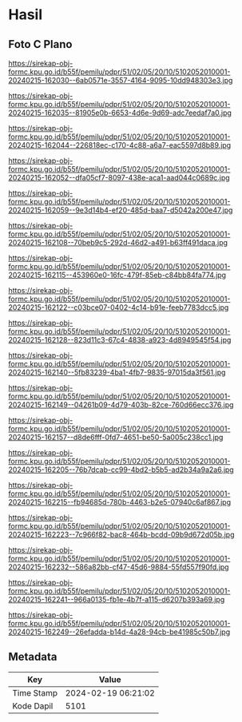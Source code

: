 # Hasil

## Foto C Plano

https://sirekap-obj-formc.kpu.go.id/b55f/pemilu/pdpr/51/02/05/20/10/5102052010001-20240215-162030--6ab0571e-3557-4164-9095-10dd948303e3.jpg

https://sirekap-obj-formc.kpu.go.id/b55f/pemilu/pdpr/51/02/05/20/10/5102052010001-20240215-162035--81905e0b-6653-4d6e-9d69-adc7eedaf7a0.jpg

https://sirekap-obj-formc.kpu.go.id/b55f/pemilu/pdpr/51/02/05/20/10/5102052010001-20240215-162044--226818ec-c170-4c88-a6a7-eac5597d8b89.jpg

https://sirekap-obj-formc.kpu.go.id/b55f/pemilu/pdpr/51/02/05/20/10/5102052010001-20240215-162052--dfa05cf7-8097-438e-aca1-aad044c0689c.jpg

https://sirekap-obj-formc.kpu.go.id/b55f/pemilu/pdpr/51/02/05/20/10/5102052010001-20240215-162059--9e3d14b4-ef20-485d-baa7-d5042a200e47.jpg

https://sirekap-obj-formc.kpu.go.id/b55f/pemilu/pdpr/51/02/05/20/10/5102052010001-20240215-162108--70beb9c5-292d-46d2-a491-b63ff491daca.jpg

https://sirekap-obj-formc.kpu.go.id/b55f/pemilu/pdpr/51/02/05/20/10/5102052010001-20240215-162115--453960e0-16fc-479f-85eb-c84bb84fa774.jpg

https://sirekap-obj-formc.kpu.go.id/b55f/pemilu/pdpr/51/02/05/20/10/5102052010001-20240215-162122--c03bce07-0402-4c14-b91e-feeb7783dcc5.jpg

https://sirekap-obj-formc.kpu.go.id/b55f/pemilu/pdpr/51/02/05/20/10/5102052010001-20240215-162128--823d11c3-67c4-4838-a923-4d8949545f54.jpg

https://sirekap-obj-formc.kpu.go.id/b55f/pemilu/pdpr/51/02/05/20/10/5102052010001-20240215-162140--5fb83239-4ba1-4fb7-9835-97015da3f561.jpg

https://sirekap-obj-formc.kpu.go.id/b55f/pemilu/pdpr/51/02/05/20/10/5102052010001-20240215-162149--04261b09-4d79-403b-82ce-760d66ecc376.jpg

https://sirekap-obj-formc.kpu.go.id/b55f/pemilu/pdpr/51/02/05/20/10/5102052010001-20240215-162157--d8de6fff-0fd7-4651-be50-5a005c238cc1.jpg

https://sirekap-obj-formc.kpu.go.id/b55f/pemilu/pdpr/51/02/05/20/10/5102052010001-20240215-162205--76b7dcab-cc99-4bd2-b5b5-ad2b34a9a2a6.jpg

https://sirekap-obj-formc.kpu.go.id/b55f/pemilu/pdpr/51/02/05/20/10/5102052010001-20240215-162215--fb94685d-780b-4463-b2e5-07940c6af867.jpg

https://sirekap-obj-formc.kpu.go.id/b55f/pemilu/pdpr/51/02/05/20/10/5102052010001-20240215-162223--7c966f82-bac8-464b-bcdd-09b9d672d05b.jpg

https://sirekap-obj-formc.kpu.go.id/b55f/pemilu/pdpr/51/02/05/20/10/5102052010001-20240215-162232--586a82bb-cf47-45d6-9884-55fd557f90fd.jpg

https://sirekap-obj-formc.kpu.go.id/b55f/pemilu/pdpr/51/02/05/20/10/5102052010001-20240215-162241--966a0135-fb1e-4b7f-a115-d6207b393a69.jpg

https://sirekap-obj-formc.kpu.go.id/b55f/pemilu/pdpr/51/02/05/20/10/5102052010001-20240215-162249--26efadda-b14d-4a28-94cb-be41985c50b7.jpg


## Metadata

| Key        | Value               |
| ---------- | ------------------- |
| Time Stamp | 2024-02-19 06:21:02 |
| Kode Dapil | 5101                |



